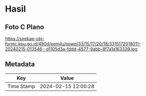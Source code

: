# Hasil

## Foto C Plano

https://sirekap-obj-formc.kpu.go.id/490d/pemilu/ppwp/33/15/17/20/18/3315172018011-20240215-013546--d1105d3a-fddd-4577-9abb-8f7a1a163339.jpg


## Metadata

| Key        | Value               |
| ---------- | ------------------- |
| Time Stamp | 2024-02-15 12:00:28 |



